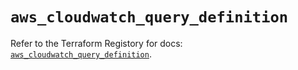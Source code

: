 # `aws_cloudwatch_query_definition`

Refer to the Terraform Registory for docs: [`aws_cloudwatch_query_definition`](https://registry.terraform.io/providers/hashicorp/aws/4.64.0/docs/resources/cloudwatch_query_definition).
